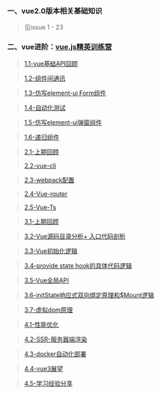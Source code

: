 
###  一、vue2.0版本相关基础知识

 > 见issue 1 - 23


###  二、vue进阶：[vue.js精英训练营](https://github.com/googBlogs/vue-master-lesson)

 > [1.1-vue基础API回顾](https://github.com/googBlogs/vue-blog/issues/24)

 > [1.2-组件间通讯](https://github.com/googBlogs/vue-blog/issues/25)

 > [1.3-仿写element-ui Form组件](https://github.com/googBlogs/vue-blog/issues/26)

 > [1.4-自动化测试](https://github.com/googBlogs/vue-blog/issues/27)

 > [1.5-仿写element-ui弹窗组件](https://github.com/googBlogs/vue-blog/issues/28)

 > [1.6-递归组件](https://github.com/googBlogs/vue-blog/issues/29)

 > [2.1-上期回顾](https://github.com/googBlogs/vue-blog/issues/30)

 > [2.2-vue-cli](https://github.com/googBlogs/vue-blog/issues/30)

 > [2.3-webpack配置](https://github.com/googBlogs/vue-blog/issues/30)

 > [2.4-Vue-router](https://github.com/googBlogs/vue-blog/issues/30)

 > [2.5-Vue-Ts](https://github.com/googBlogs/vue-blog/issues/30)

 > [3.1-上期回顾]()

 > [3.2-Vue源码目录分析+ 入口代码剖析]()

 > [3.3-Vue初始化逻辑]()

 > [3.4-provide state hook的具体代码逻辑]()

 > [3.5-Vue全局API]()

 > [3.6-initState响应式双向绑定原理和$Mount逻辑]()

 > [3.7-虚拟dom原理]()

 > [4.1-性能优化]()

 > [4.2-SSR-服务器端渲染]()

 > [4.3-docker自动化部署]()

 > [4.4-vue3展望]()

 > [4.5-学习经验分享]()



